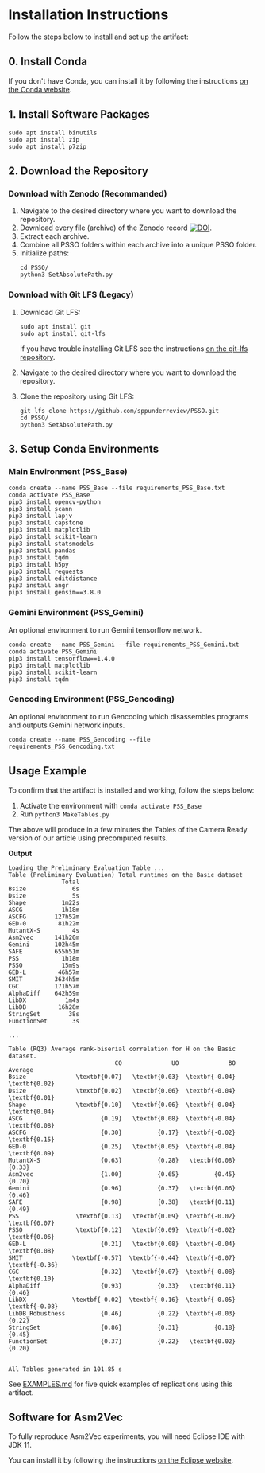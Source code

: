 # Installation Instructions

Follow the steps below to install and set up the artifact:

## 0. Install Conda
If you don't have Conda, you can install it by following the instructions [on the Conda website](https://docs.conda.io/projects/conda/en/latest/user-guide/install/linux.html).

## 1. Install Software Packages
```shell
sudo apt install binutils
sudo apt install zip
sudo apt install p7zip
```


## 2. Download the Repository

### Download with Zenodo (Recommanded)

1. Navigate to the desired directory where you want to download the repository.
2. Download every file (archive) of the Zenodo record [![DOI](https://zenodo.org/badge/DOI/10.5281/zenodo.8289599.svg)](https://doi.org/10.5281/zenodo.8289599). 
3. Extract each archive.
4. Combine all PSSO folders within each archive into a unique PSSO folder.
5. Initialize paths:
   ```shell
   cd PSSO/
   python3 SetAbsolutePath.py
   ```

### Download with Git LFS (Legacy)

1. Download Git LFS:

   ```shell
   sudo apt install git
   sudo apt install git-lfs
   ```
   If you have trouble installing Git LFS see the instructions [on the git-lfs repository](https://github.com/git-lfs/git-lfs/blob/main/INSTALLING.md).

3. Navigate to the desired directory where you want to download the repository. 
4. Clone the repository using Git LFS:
   ```shell
   git lfs clone https://github.com/sppunderreview/PSSO.git
   cd PSSO/
   python3 SetAbsolutePath.py
   ```

## 3. Setup Conda Environments

### Main Environment (PSS_Base)
```shell
conda create --name PSS_Base --file requirements_PSS_Base.txt
conda activate PSS_Base
pip3 install opencv-python
pip3 install scann
pip3 install lapjv
pip3 install capstone
pip3 install matplotlib
pip3 install scikit-learn
pip3 install statsmodels
pip3 install pandas
pip3 install tqdm
pip3 install h5py
pip3 install requests
pip3 install editdistance
pip3 install angr
pip3 install gensim==3.8.0
```

### Gemini Environment (PSS_Gemini)
An optional environment to run Gemini tensorflow network.
```shell
conda create --name PSS_Gemini --file requirements_PSS_Gemini.txt
conda activate PSS_Gemini
pip3 install tensorflow==1.4.0
pip3 install matplotlib
pip3 install scikit-learn
pip3 install tqdm
```

### Gencoding Environment (PSS_Gencoding)
An optional environment to run Gencoding which disassembles programs and outputs Gemini network inputs.
```shell
conda create --name PSS_Gencoding --file requirements_PSS_Gencoding.txt
```

## Usage Example

To confirm that the artifact is installed and working, follow the steps below:

1. Activate the environment with `conda activate PSS_Base`
2. Run `python3 MakeTables.py`

The above will produce in a few minutes the Tables of the Camera Ready version of our article using precomputed results.

**Output**
```
Loading the Preliminary Evaluation Table ...
Table (Preliminary Evaluation) Total runtimes on the Basic dataset
               Total
Bsize             6s
Dsize             5s
Shape          1m22s
ASCG           1h18m
ASCFG        127h52m
GED-0         81h22m
MutantX-S         4s
Asm2vec      141h20m
Gemini       102h45m
SAFE         655h51m
PSS            1h18m
PSSO           15m9s
GED-L         46h57m
SMIT         3634h5m
CGC          171h57m
AlphaDiff    642h59m
LibDX           1m4s
LibDB         16h28m
StringSet        38s
FunctionSet       3s

...

Table (RQ3) Average rank-biserial correlation for H on the Basic dataset.
                              CO              UO              BO         Average
Bsize              \textbf{0.07}   \textbf{0.03}  \textbf{-0.04}   \textbf{0.02}
Dsize              \textbf{0.02}   \textbf{0.06}  \textbf{-0.04}   \textbf{0.01}
Shape              \textbf{0.10}   \textbf{0.06}  \textbf{-0.04}   \textbf{0.04}
ASCG                      {0.19}   \textbf{0.08}  \textbf{-0.04}   \textbf{0.08}
ASCFG                     {0.30}          {0.17}  \textbf{-0.02}   \textbf{0.15}
GED-0                     {0.25}   \textbf{0.05}  \textbf{-0.04}   \textbf{0.09}
MutantX-S                 {0.63}          {0.28}   \textbf{0.08}          {0.33}
Asm2vec                   {1.00}          {0.65}          {0.45}          {0.70}
Gemini                    {0.96}          {0.37}   \textbf{0.06}          {0.46}
SAFE                      {0.98}          {0.38}   \textbf{0.11}          {0.49}
PSS                \textbf{0.13}   \textbf{0.09}  \textbf{-0.02}   \textbf{0.07}
PSSO               \textbf{0.12}   \textbf{0.09}  \textbf{-0.02}   \textbf{0.06}
GED-L                     {0.21}   \textbf{0.08}  \textbf{-0.04}   \textbf{0.08}
SMIT              \textbf{-0.57}  \textbf{-0.44}  \textbf{-0.07}  \textbf{-0.36}
CGC                       {0.32}   \textbf{0.07}  \textbf{-0.08}   \textbf{0.10}
AlphaDiff                 {0.93}          {0.33}   \textbf{0.11}          {0.46}
LibDX             \textbf{-0.02}  \textbf{-0.16}  \textbf{-0.05}  \textbf{-0.08}
LibDB_Robustness          {0.46}          {0.22}  \textbf{-0.03}          {0.22}
StringSet                 {0.86}          {0.31}          {0.18}          {0.45}
FunctionSet               {0.37}          {0.22}   \textbf{0.02}          {0.20}


All Tables generated in 101.85 s
```

See [EXAMPLES.md](EXAMPLES.md) for five quick examples of replications using this artifact.

## Software for Asm2Vec
To fully reproduce Asm2Vec experiments, you will need Eclipse IDE with JDK 11.

You can install it by following the instructions [on the Eclipse website]( https://eclipseide.org/).


